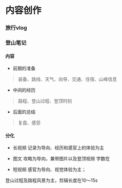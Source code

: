 # 内容创作


### 旅行vlog




### 登山笔记

#### 内容

- 前期的准备
> 装备、路线、天气、向导、交通、住宿、山峰信息

- 中间的经历
> 路程、登山过程、登顶时刻

- 后面的总结
> 复盘、感受

#### 分化

- 长视频
记录为导向、经历和感官上的体验为主

- 图文
攻略为导向，兼带图片以及登顶视频
字数在

- 短视频
感官为导向、视觉体验为主；

登山过程及路程风景为主，剪辑长度在10～15s
